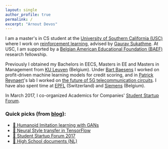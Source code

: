 ```yaml
---
layout: single
author_profile: true
permalink: /
excerpt: "Arnout Devos"
---
```


I am a master's in CS student at the [University of Southern California (USC)](http://www.usc.edu) where I work on [reinforcement learning](https://uscresl.github.io/humanoid-gail/), advised by [Gaurav Sukathme](http://robotics.usc.edu/~gaurav/). At USC, I am supported by a [Belgian American Educational Foundation (BAEF)](http://www.baef.be) research fellowship.

Previously I obtained my Bachelors in EECS, Masters in EE and Masters in Management from [KU Leuven](http://www.kuleuven.be) (Belgium). Under [Bart Baesens](https://feb.kuleuven.be/Bart.Baesens) I worked on profit-driven machine learning models for credit scoring, and in [Patrick Reynaert](http://homes.esat.kuleuven.be/~reynaert/)'s lab I worked on [the future of 5G telecommunication circuits](https://lirias.kuleuven.be/bitstream/123456789/555554/1/NORCAS_Arnout.pdf). I have also spent time at [EPFL](https://epfl.ch/) (Switzerland) and [Siemens](https://www.siemens.com/be/en/home.html) (Belgium).

In March 2017, I co-organized Academics for Companies' [Student Startup Forum](https://arnoutdevos.github.io/Student-Startup-Forum-2017/).

### Quick picks (from [blog](https://arnoutdevos.github.io/archive/)):
- [:runner: Humanoid Imitation learning with GANs](https://arnoutdevos.github.io/Humanoid-Imitation-Learning-from-Diverse-Sources/)
- [:sunrise: Neural Style transfer in TensorFlow](https://arnoutdevos.github.io/A-Neural-Algorithm-of-Artistic-Style/)
- [:rocket: Student Startup Forum 2017](https://arnoutdevos.github.io/Student-Startup-Forum-2017/)
- [:school_satchel: High School documents (NL)](http://www.arnoutdevos.net/school.html)